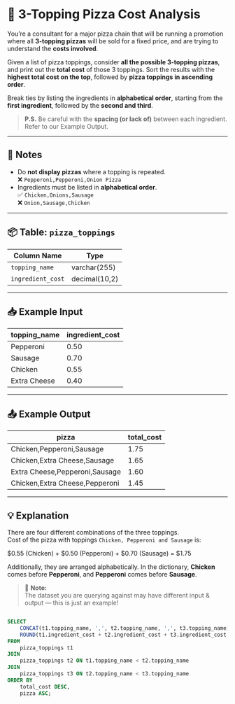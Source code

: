 # 🍕 3-Topping Pizza Cost Analysis

You’re a consultant for a major pizza chain that will be running a promotion where all **3-topping pizzas** will be sold for a fixed price, and are trying to understand the **costs involved**.

Given a list of pizza toppings, consider **all the possible 3-topping pizzas**, and print out the **total cost** of those 3 toppings. Sort the results with the **highest total cost on the top**, followed by **pizza toppings in ascending order**.

Break ties by listing the ingredients in **alphabetical order**, starting from the **first ingredient**, followed by the **second and third**.

> **P.S.** Be careful with the **spacing (or lack of)** between each ingredient. Refer to our Example Output.

---

## 📝 Notes

- Do **not display pizzas** where a topping is repeated.  
  ❌ `Pepperoni,Pepperoni,Onion Pizza`  
- Ingredients must be listed in **alphabetical order**.  
  ✅ `Chicken,Onions,Sausage`  
  ❌ `Onion,Sausage,Chicken`

---

## 📦 Table: `pizza_toppings`

| Column Name     | Type           |
|-----------------|----------------|
| `topping_name`  | varchar(255)   |
| `ingredient_cost` | decimal(10,2) |

---

## 📥 Example Input

| topping_name   | ingredient_cost |
|----------------|-----------------|
| Pepperoni      | 0.50            |
| Sausage        | 0.70            |
| Chicken        | 0.55            |
| Extra Cheese   | 0.40            |

---

## 📤 Example Output

| pizza                           | total_cost |
|---------------------------------|------------|
| Chicken,Pepperoni,Sausage       | 1.75       |
| Chicken,Extra Cheese,Sausage    | 1.65       |
| Extra Cheese,Pepperoni,Sausage  | 1.60       |
| Chicken,Extra Cheese,Pepperoni  | 1.45       |

---

## 💡 Explanation

There are four different combinations of the three toppings.  
Cost of the pizza with toppings `Chicken, Pepperoni and Sausage` is:

$0.55 (Chicken) + $0.50 (Pepperoni) + $0.70 (Sausage) = $1.75


Additionally, they are arranged alphabetically. In the dictionary, **Chicken** comes before **Pepperoni**, and **Pepperoni** comes before **Sausage**.

> 🧠 **Note:**  
> The dataset you are querying against may have different input & output — this is just an example!

``` sql

SELECT 
    CONCAT(t1.topping_name, ',', t2.topping_name, ',', t3.topping_name) AS pizza,
    ROUND(t1.ingredient_cost + t2.ingredient_cost + t3.ingredient_cost, 2) AS total_cost
FROM 
    pizza_toppings t1
JOIN 
    pizza_toppings t2 ON t1.topping_name < t2.topping_name
JOIN 
    pizza_toppings t3 ON t2.topping_name < t3.topping_name
ORDER BY 
    total_cost DESC,
    pizza ASC;
